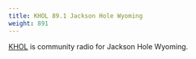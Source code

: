```yaml
---
title: KHOL 89.1 Jackson Hole Wyoming
weight: 891
---
```

[KHOL] is community radio for Jackson Hole Wyoming.

[KHOL]:http://www.891khol.org/

